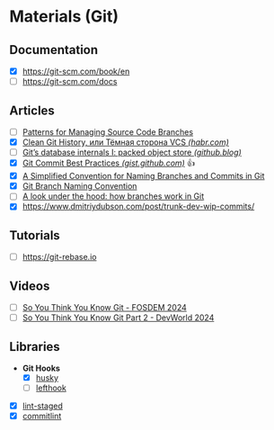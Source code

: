 # Materials (Git)

## Documentation

- [x] <https://git-scm.com/book/en>
- [ ] <https://git-scm.com/docs>

## Articles

- [ ] [Patterns for Managing Source Code Branches](https://martinfowler.com/articles/branching-patterns.html)
- [x] [Clean Git History, или Тёмная сторона VCS *(habr.com)*](https://habr.com/ru/companies/ozontech/articles/754526/)
- [ ] [Git’s database internals I: packed object store *(github.blog)*](https://github.blog/2022-08-29-gits-database-internals-i-packed-object-store/)
- [x] [Git Commit Best Practices *(gist.github.com)*](https://gist.github.com/luismts/495d982e8c5b1a0ced4a57cf3d93cf60) 👍
- [x] [A Simplified Convention for Naming Branches and Commits in Git](https://dev.to/varbsan/a-simplified-convention-for-naming-branches-and-commits-in-git-il4)
- [x] [Git Branch Naming Convention](https://dev.to/couchcamote/git-branching-name-convention-cch)
- [ ] [A look under the hood: how branches work in Git](https://stackoverflow.blog/2021/04/05/a-look-under-the-hood-how-branches-work-in-git/)
- [x] <https://www.dmitriydubson.com/post/trunk-dev-wip-commits/>

## Tutorials

- [ ] <https://git-rebase.io>

## Videos

- [ ] [So You Think You Know Git - FOSDEM 2024](https://youtu.be/aolI_Rz0ZqY?si=zr7UEsMOIxTF5TTN)
- [ ] [So You Think You Know Git Part 2 - DevWorld 2024](https://youtu.be/Md44rcw13k4?si=ibczJhJI5Uuuff8e)

## Libraries

- **Git Hooks**
  - [x] [husky](https://github.com/typicode/husky)
  - [ ] [lefthook](https://github.com/evilmartians/lefthook)
- [x] [lint-staged](https://github.com/lint-staged/lint-staged)
- [x] [commitlint](https://github.com/conventional-changelog/commitlint)
